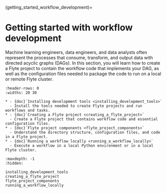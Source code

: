 (getting_started_workflow_development)=

# Getting started with workflow development

Machine learning engineers, data engineers, and data analysts often represent the processes that consume, transform, and output data with directed acyclic graphs (DAGs). In this section, you will learn how to create a Flyte project to contain the workflow code that implements your DAG, as well as the configuration files needed to package the code to run on a local or remote Flyte cluster.

```{list-table}
:header-rows: 0
:widths: 20 30

* - {doc}`Installing development tools <installing_development_tools>`
  - Install the tools needed to create Flyte projects and run workflows and tasks.
* - {doc}`Creating a Flyte project <creating_a_flyte_project>`
  - Create a Flyte project that contains workflow code and essential configuration files.
* - {doc}`Flyte project components <flyte_project_components>`
  - Understand the directory structure, configuration files, and code in a Flyte project.
* - {doc}`Running a workflow locally <running_a_workflow_locally>`
  - Execute a workflow in a local Python environment or in a local Flyte cluster.
```

```{toctree}
:maxdepth: -1
:hidden:

installing_development_tools
creating_a_flyte_project
flyte_project_components
running_a_workflow_locally
```
